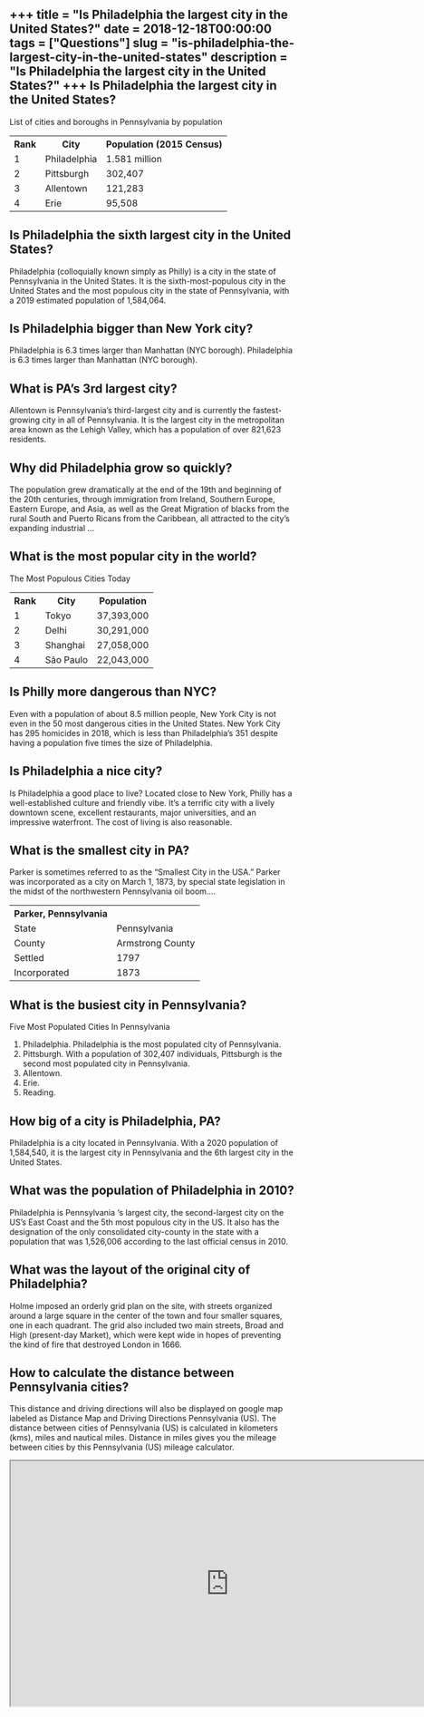 +++
title = "Is Philadelphia the largest city in the United States?"
date = 2018-12-18T00:00:00
tags = ["Questions"]
slug = "is-philadelphia-the-largest-city-in-the-united-states"
description = "Is Philadelphia the largest city in the United States?"
+++
Is Philadelphia the largest city in the United States?
------------------------------------------------------

List of cities and boroughs in Pennsylvania by population

<table><tr><th>Rank</th><th>City</th><th>Population (2015 Census)</th></tr><tr><td>1</td><td>Philadelphia</td><td>1.581 million</td></tr><tr><td>2</td><td>Pittsburgh</td><td>302,407</td></tr><tr><td>3</td><td>Allentown</td><td>121,283</td></tr><tr><td>4</td><td>Erie</td><td>95,508</td></tr></table>

Is Philadelphia the sixth largest city in the United States?
------------------------------------------------------------

Philadelphia (colloquially known simply as Philly) is a city in the state of Pennsylvania in the United States. It is the sixth-most-populous city in the United States and the most populous city in the state of Pennsylvania, with a 2019 estimated population of 1,584,064.

Is Philadelphia bigger than New York city?
------------------------------------------

Philadelphia is 6.3 times larger than Manhattan (NYC borough). Philadelphia is 6.3 times larger than Manhattan (NYC borough).

What is PA’s 3rd largest city?
------------------------------

Allentown is Pennsylvania’s third-largest city and is currently the fastest-growing city in all of Pennsylvania. It is the largest city in the metropolitan area known as the Lehigh Valley, which has a population of over 821,623 residents.

Why did Philadelphia grow so quickly?
-------------------------------------

The population grew dramatically at the end of the 19th and beginning of the 20th centuries, through immigration from Ireland, Southern Europe, Eastern Europe, and Asia, as well as the Great Migration of blacks from the rural South and Puerto Ricans from the Caribbean, all attracted to the city’s expanding industrial …

What is the most popular city in the world?
-------------------------------------------

The Most Populous Cities Today

<table><tr><th>Rank</th><th>City</th><th>Population</th></tr><tr><td>1</td><td>Tokyo</td><td>37,393,000</td></tr><tr><td>2</td><td>Delhi</td><td>30,291,000</td></tr><tr><td>3</td><td>Shanghai</td><td>27,058,000</td></tr><tr><td>4</td><td>São Paulo</td><td>22,043,000</td></tr></table>

Is Philly more dangerous than NYC?
----------------------------------

Even with a population of about 8.5 million people, New York City is not even in the 50 most dangerous cities in the United States. New York City has 295 homicides in 2018, which is less than Philadelphia’s 351 despite having a population five times the size of Philadelphia.

Is Philadelphia a nice city?
----------------------------

Is Philadelphia a good place to live? Located close to New York, Philly has a well-established culture and friendly vibe. It’s a terrific city with a lively downtown scene, excellent restaurants, major universities, and an impressive waterfront. The cost of living is also reasonable.

What is the smallest city in PA?
--------------------------------

Parker is sometimes referred to as the “Smallest City in the USA.” Parker was incorporated as a city on March 1, 1873, by special state legislation in the midst of the northwestern Pennsylvania oil boom….

<table><tr><th>Parker, Pennsylvania</th></tr><tr><td>State</td><td>Pennsylvania</td></tr><tr><td>County</td><td>Armstrong County</td></tr><tr><td>Settled</td><td>1797</td></tr><tr><td>Incorporated</td><td>1873</td></tr></table>

What is the busiest city in Pennsylvania?
-----------------------------------------

Five Most Populated Cities In Pennsylvania

1. Philadelphia. Philadelphia is the most populated city of Pennsylvania.
2. Pittsburgh. With a population of 302,407 individuals, Pittsburgh is the second most populated city in Pennsylvania.
3. Allentown.
4. Erie.
5. Reading.

How big of a city is Philadelphia, PA?
--------------------------------------

Philadelphia is a city located in Pennsylvania. With a 2020 population of 1,584,540, it is the largest city in Pennsylvania and the 6th largest city in the United States.

What was the population of Philadelphia in 2010?
------------------------------------------------

Philadelphia is Pennsylvania ‘s largest city, the second-largest city on the US’s East Coast and the 5th most populous city in the US. It also has the designation of the only consolidated city-county in the state with a population that was 1,526,006 according to the last official census in 2010.

What was the layout of the original city of Philadelphia?
---------------------------------------------------------

Holme imposed an orderly grid plan on the site, with streets organized around a large square in the center of the town and four smaller squares, one in each quadrant. The grid also included two main streets, Broad and High (present-day Market), which were kept wide in hopes of preventing the kind of fire that destroyed London in 1666.

How to calculate the distance between Pennsylvania cities?
----------------------------------------------------------

This distance and driving directions will also be displayed on google map labeled as Distance Map and Driving Directions Pennsylvania (US). The distance between cities of Pennsylvania (US) is calculated in kilometers (kms), miles and nautical miles. Distance in miles gives you the mileage between cities by this Pennsylvania (US) mileage calculator.

<iframe allow="accelerometer; autoplay; clipboard-write; encrypted-media; gyroscope; picture-in-picture" allowfullscreen="" class="__youtube_prefs__  epyt-is-override  no-lazyload" data-no-lazy="1" data-origheight="433" data-origwidth="770" data-skipgform_ajax_framebjll="" height="433" id="_ytid_93854" loading="lazy" src="https://www.youtube.com/embed/4VAv8AuG2Fs?enablejsapi=1&autoplay=0&cc_load_policy=0&cc_lang_pref=&iv_load_policy=1&loop=0&modestbranding=0&rel=1&fs=1&playsinline=0&autohide=2&theme=dark&color=red&controls=1&" title="YouTube player" width="770"></iframe>